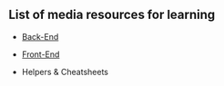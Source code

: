 ## List of media resources for learning

* [Back-End](src/backend/)

* [Front-End](src/frontend/)

* Helpers & Cheatsheets
